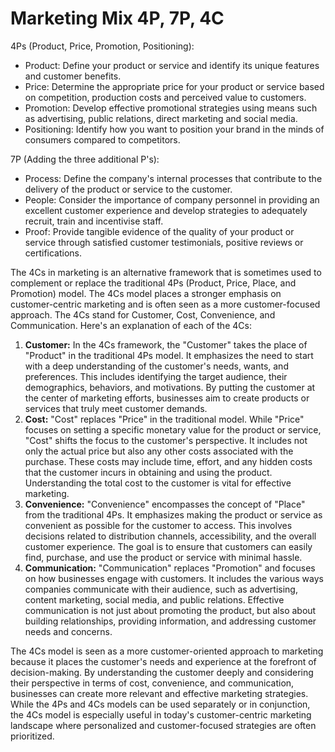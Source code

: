 # Marketing Mix 4P, 7P, 4C

4Ps (Product, Price, Promotion, Positioning):

- Product: Define your product or service and identify its unique features and customer benefits.
- Price: Determine the appropriate price for your product or service based on competition, production costs and perceived value to customers.
- Promotion: Develop effective promotional strategies using means such as advertising, public relations, direct marketing and social media.
- Positioning: Identify how you want to position your brand in the minds of consumers compared to competitors.

7P (Adding the three additional P's):

- Process: Define the company's internal processes that contribute to the delivery of the product or service to the customer.
- People: Consider the importance of company personnel in providing an excellent customer experience and develop strategies to adequately recruit, train and incentivise staff.
- Proof: Provide tangible evidence of the quality of your product or service through satisfied customer testimonials, positive reviews or certifications.

The 4Cs in marketing is an alternative framework that is sometimes used to complement or replace the traditional 4Ps (Product, Price, Place, and Promotion) model. The 4Cs model places a stronger emphasis on customer-centric marketing and is often seen as a more customer-focused approach. The 4Cs stand for Customer, Cost, Convenience, and Communication. Here's an explanation of each of the 4Cs:

1. **Customer:** In the 4Cs framework, the "Customer" takes the place of "Product" in the traditional 4Ps model. It emphasizes the need to start with a deep understanding of the customer's needs, wants, and preferences. This includes identifying the target audience, their demographics, behaviors, and motivations. By putting the customer at the center of marketing efforts, businesses aim to create products or services that truly meet customer demands.
2. **Cost:** "Cost" replaces "Price" in the traditional model. While "Price" focuses on setting a specific monetary value for the product or service, "Cost" shifts the focus to the customer's perspective. It includes not only the actual price but also any other costs associated with the purchase. These costs may include time, effort, and any hidden costs that the customer incurs in obtaining and using the product. Understanding the total cost to the customer is vital for effective marketing.
3. **Convenience:** "Convenience" encompasses the concept of "Place" from the traditional 4Ps. It emphasizes making the product or service as convenient as possible for the customer to access. This involves decisions related to distribution channels, accessibility, and the overall customer experience. The goal is to ensure that customers can easily find, purchase, and use the product or service with minimal hassle.
4. **Communication:** "Communication" replaces "Promotion" and focuses on how businesses engage with customers. It includes the various ways companies communicate with their audience, such as advertising, content marketing, social media, and public relations. Effective communication is not just about promoting the product, but also about building relationships, providing information, and addressing customer needs and concerns.

The 4Cs model is seen as a more customer-oriented approach to marketing because it places the customer's needs and experience at the forefront of decision-making. By understanding the customer deeply and considering their perspective in terms of cost, convenience, and communication, businesses can create more relevant and effective marketing strategies. While the 4Ps and 4Cs models can be used separately or in conjunction, the 4Cs model is especially useful in today's customer-centric marketing landscape where personalized and customer-focused strategies are often prioritized.